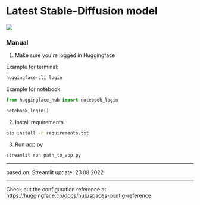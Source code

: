 # Latest Stable-Diffusion model 
![](C:\Users\HardWorkingStation\PyProjects\stabe_diffusion_github_version\images\web_page.png)

### Manual

1. Make sure you're logged in Huggingface

Example for terminal:

```bash
huggingface-cli login
```

Example for notebook:

```python
from huggingface_hub import notebook_login

notebook_login()
```

2. Install requirements

```bash
pip install -r requirements.txt
```

3. Run app.py

```bash
streamlit run path_to_app.py
```

---
based on: Streamlit
update: 23.08.2022

---

Check out the configuration reference at https://huggingface.co/docs/hub/spaces-config-reference
